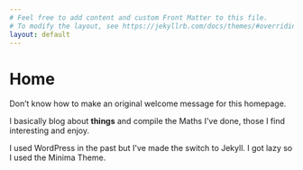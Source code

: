 ```yaml
---
# Feel free to add content and custom Front Matter to this file.
# To modify the layout, see https://jekyllrb.com/docs/themes/#overriding-theme-defaults
layout: default
---
```

<h1 class="title">Home</h1>

Don’t know how to make an original welcome message for this homepage.

I basically blog about **things** and compile the Maths I've done, those I find interesting and enjoy. 

I used WordPress in the past but I've made the switch to Jekyll. I got lazy so I used the Minima Theme. 